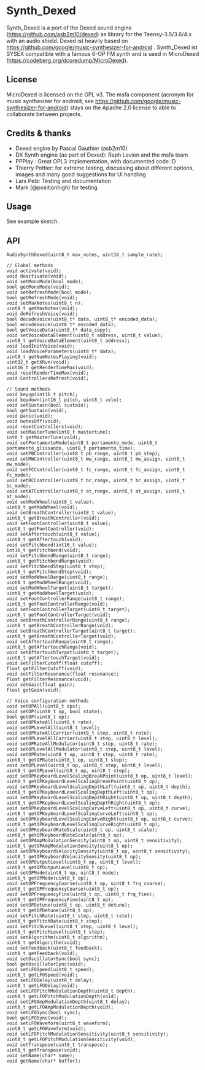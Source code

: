 # Synth_Dexed

Synth_Dexed is a port of the Dexed sound engine
(https://github.com/asb2m10/dexed) as library for the Teensy-3.5/3.6/4.x with
an audio shield. Dexed ist heavily based on
https://github.com/google/music-synthesizer-for-android .
Synth_Dexed ist SYSEX compatible with a famous 6-OP FM synth and is used in MicroDexed (https://codeberg.org/dcoredump/MicroDexed).

## License
MicroDexed is licensed on the GPL v3. The msfa component (acronym for music synthesizer for android, see https://github.com/google/music-synthesizer-for-android) stays on the Apache 2.0 license to able to collaborate between projects.

## Credits & thanks

* Dexed engine by Pascal Gauthier (asb2m10)
* DX Synth engine (as part of Dexed): Raph Levien and the msfa team
* PPPlay : Great OPL3 implementation, with documented code :D
* Thierry Pottier: for extreme testing, discussing about different options, images and many good suggestions for UI handling
* Lars Pelz: Testing and documentation
* Mark (@positionhigh) for testing

## Usage

See example sketch.

## API

    AudioSynthDexed(uint8_t max_notes, uint16_t sample_rate);

    // Global methods
    void activate(void);
    void deactivate(void);
    void setMonoMode(bool mode);
    bool getMonoMode(void);
    void setRefreshMode(bool mode);
    bool getRefreshMode(void);
    void setMaxNotes(uint8_t n);
    uint8_t getMaxNotes(void);
    void doRefreshVoice(void);
    bool decodeVoice(uint8_t* data, uint8_t* encoded_data);
    bool encodeVoice(uint8_t* encoded_data);
    bool getVoiceData(uint8_t* data_copy);
    void setVoiceDataElement(uint8_t address, uint8_t value);
    uint8_t getVoiceDataElement(uint8_t address);
    void loadInitVoice(void);
    void loadVoiceParameters(uint8_t* data);
    uint8_t getNumNotesPlaying(void);
    uint32_t getXRun(void);
    uint16_t getRenderTimeMax(void);
    void resetRenderTimeMax(void);
    void ControllersRefresh(void);

    // Sound methods
    void keyup(int16_t pitch);
    void keydown(int16_t pitch, uint8_t velo);
    void setSustain(bool sustain);
    bool getSustain(void);
    void panic(void);
    void notesOff(void);
    void resetControllers(void);
    void setMasterTune(int8_t mastertune);
    int8_t getMasterTune(void);
    void setPortamentoMode(uint8_t portamento_mode, uint8_t portamento_glissando, uint8_t portamento_time);
    void setPBController(uint8_t pb_range, uint8_t pb_step);
    void setMWController(uint8_t mw_range, uint8_t mw_assign, uint8_t mw_mode);
    void setFCController(uint8_t fc_range, uint8_t fc_assign, uint8_t fc_mode);
    void setBCController(uint8_t bc_range, uint8_t bc_assign, uint8_t bc_mode);
    void setATController(uint8_t at_range, uint8_t at_assign, uint8_t at_mode);
    void setModWheel(uint8_t value);
    uint8_t getModWheel(void);
    void setBreathController(uint8_t value);
    uint8_t getBreathController(void);
    void setFootController(uint8_t value);
    uint8_t getFootController(void);
    void setAftertouch(uint8_t value);
    uint8_t getAftertouch(void);
    void setPitchbend(int16_t value);
    int16_t getPitchbend(void);
    void setPitchbendRange(uint8_t range);
    uint8_t getPitchbendRange(void);
    void setPitchbendStep(uint8_t step);
    uint8_t getPitchbendStep(void);
    void setModWheelRange(uint8_t range);
    uint8_t getModWheelRange(void);
    void setModWheelTarget(uint8_t target);
    uint8_t getModWheelTarget(void);
    void setFootControllerRange(uint8_t range);
    uint8_t getFootControllerRange(void);
    void setFootControllerTarget(uint8_t target);
    uint8_t getFootControllerTarget(void);
    void setBreathControllerRange(uint8_t range);
    uint8_t getBreathControllerRange(void);
    void setBreathControllerTarget(uint8_t target);
    uint8_t getBreathControllerTarget(void);
    void setAftertouchRange(uint8_t range);
    uint8_t getAftertouchRange(void);
    void setAftertouchTarget(uint8_t target);
    uint8_t getAftertouchTarget(void);
    void setFilterCutoff(float cutoff);
    float getFilterCutoff(void);
    void setFilterResonance(float resonance);
    float getFilterResonance(void);
    void setGain(float gain);
    float getGain(void);

    // Voice configuration methods
    void setOPAll(uint8_t ops);
    void setOP(uint8_t op, bool state);
    bool getOP(uint8_t op);
    void setOPRateAll(uint8_t rate);
    void setOPLevelAll(uint8_t level);
    void setOPRateAllCarrier(uint8_t step, uint8_t rate);
    void setOPLevelAllCarrier(uint8_t step, uint8_t level);
    void setOPRateAllModulator(uint8_t step, uint8_t rate);
    void setOPLevelAllModulator(uint8_t step, uint8_t level);
    void setOPRate(uint8_t op, uint8_t step, uint8_t rate);
    uint8_t getOPRate(uint8_t op, uint8_t step);
    void setOPLevel(uint8_t op, uint8_t step, uint8_t level);
    uint8_t getOPLevel(uint8_t op, uint8_t step);
    void setOPKeyboardLevelScalingBreakPoint(uint8_t op, uint8_t level);
    uint8_t getOPKeyboardLevelScalingBreakPoint(uint8_t op);
    void setOPKeyboardLevelScalingDepthLeft(uint8_t op, uint8_t depth);
    uint8_t getOPKeyboardLevelScalingDepthLeft(uint8_t op);
    void setOPKeyboardLevelScalingDepthRight(uint8_t op, uint8_t depth);
    uint8_t getOPKeyboardLevelScalingDepthRight(uint8_t op);
    void setOPKeyboardLevelScalingCurveLeft(uint8_t op, uint8_t curve);
    uint8_t getOPKeyboardLevelScalingCurveLeft(uint8_t op);
    void setOPKeyboardLevelScalingCurveRight(uint8_t op, uint8_t curve);
    uint8_t getOPKeyboardLevelScalingCurveRight(uint8_t op);
    void setOPKeyboardRateScale(uint8_t op, uint8_t scale);
    uint8_t getOPKeyboardRateScale(uint8_t op);
    void setOPAmpModulationSensity(uint8_t op, uint8_t sensitivity);
    uint8_t getOPAmpModulationSensity(uint8_t op);
    void setOPKeyboardVelocitySensity(uint8_t op, uint8_t sensitivity);
    uint8_t getOPKeyboardVelocitySensity(uint8_t op);
    void setOPOutputLevel(uint8_t op, uint8_t level);
    uint8_t getOPOutputLevel(uint8_t op);
    void setOPMode(uint8_t op, uint8_t mode);
    uint8_t getOPMode(uint8_t op);
    void setOPFrequencyCoarse(uint8_t op, uint8_t frq_coarse);
    uint8_t getOPFrequencyCoarse(uint8_t op);
    void setOPFrequencyFine(uint8_t op, uint8_t frq_fine);
    uint8_t getOPFrequencyFine(uint8_t op);
    void setOPDetune(uint8_t op, uint8_t detune);
    uint8_t getOPDetune(uint8_t op);
    void setPitchRate(uint8_t step, uint8_t rate);
    uint8_t getPitchRate(uint8_t step);
    void setPitchLevel(uint8_t step, uint8_t level);
    uint8_t getPitchLevel(uint8_t step);
    void setAlgorithm(uint8_t algorithm);
    uint8_t getAlgorithm(void);
    void setFeedback(uint8_t feedback);
    uint8_t getFeedback(void);
    void setOscillatorSync(bool sync);
    bool getOscillatorSync(void);
    void setLFOSpeed(uint8_t speed);
    uint8_t getLFOSpeed(void);
    void setLFODelay(uint8_t delay);
    uint8_t getLFODelay(void);
    void setLFOPitchModulationDepth(uint8_t depth);
    uint8_t getLFOPitchModulationDepth(void);
    void setLFOAmpModulationDepth(uint8_t delay);
    uint8_t getLFOAmpModulationDepth(void);
    void setLFOSync(bool sync);
    bool getLFOSync(void);
    void setLFOWaveform(uint8_t waveform);
    uint8_t getLFOWaveform(void);
    void setLFOPitchModulationSensitivity(uint8_t sensitivity);
    uint8_t getLFOPitchModulationSensitivity(void);
    void setTranspose(uint8_t transpose);
    uint8_t getTranspose(void);
    void setName(char* name);
    void getName(char* buffer);
